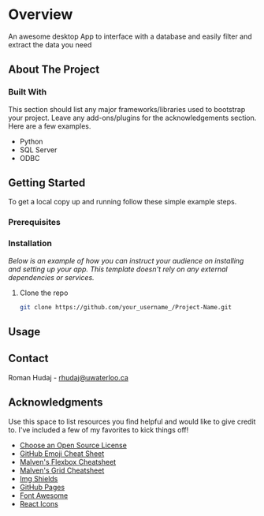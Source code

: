 # Overview

An awesome desktop App to interface with a database and easily filter and extract the data you need

## About The Project

### Built With

This section should list any major frameworks/libraries used to bootstrap your project. Leave any add-ons/plugins for the acknowledgements section. Here are a few examples.

* Python
* SQL Server
* ODBC

## Getting Started

To get a local copy up and running follow these simple example steps.

### Prerequisites

### Installation

_Below is an example of how you can instruct your audience on installing and setting up your app. This template doesn't rely on any external dependencies or services._

1. Clone the repo
   ```sh
   git clone https://github.com/your_username_/Project-Name.git
   ```

<!-- USAGE EXAMPLES -->
## Usage


<!-- CONTACT -->
## Contact

Roman Hudaj - rhudaj@uwaterloo.ca


<!-- ACKNOWLEDGMENTS -->
## Acknowledgments

Use this space to list resources you find helpful and would like to give credit to. I've included a few of my favorites to kick things off!

* [Choose an Open Source License](https://choosealicense.com)
* [GitHub Emoji Cheat Sheet](https://www.webpagefx.com/tools/emoji-cheat-sheet)
* [Malven's Flexbox Cheatsheet](https://flexbox.malven.co/)
* [Malven's Grid Cheatsheet](https://grid.malven.co/)
* [Img Shields](https://shields.io)
* [GitHub Pages](https://pages.github.com)
* [Font Awesome](https://fontawesome.com)
* [React Icons](https://react-icons.github.io/react-icons/search)
